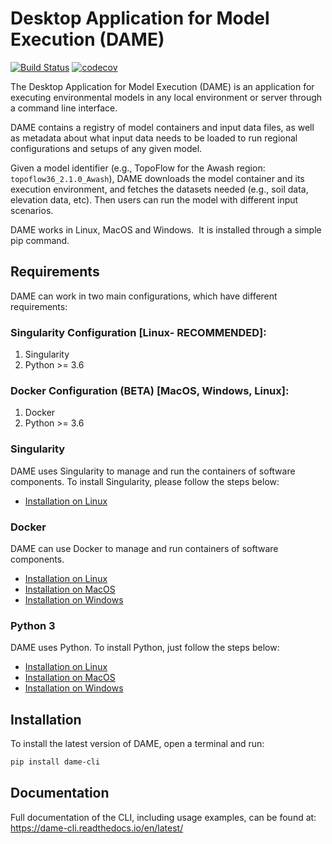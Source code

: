 # Desktop Application for Model Execution (DAME) 
[![Build Status](https://travis-ci.com/mintproject/dame_cli.svg?branch=master)](https://travis-ci.com/mintproject/dame_cli) [![codecov](https://codecov.io/gh/mintproject/dame_cli/branch/master/graph/badge.svg)](https://codecov.io/gh/mintproject/dame_cli)

The Desktop Application for Model Execution (DAME) is an application for executing environmental models in any local environment or server through a command line interface.

DAME contains a registry of model containers and input data files, as well as metadata about what input data needs to be loaded to run regional configurations and setups of any given model.

Given a model identifier (e.g., TopoFlow for the Awash region: `topoflow36_2.1.0_Awash`), DAME downloads the model container and its execution environment, and fetches the datasets needed (e.g., soil data, elevation data, etc). Then users can run the model with different input scenarios.

DAME works in Linux, MacOS and Windows.  It is installed through a simple pip command.


## Requirements

DAME can work in two main configurations, which have different requirements: 

### Singularity Configuration [Linux- RECOMMENDED]:

1. Singularity
2. Python >= 3.6

### Docker Configuration (BETA) [MacOS, Windows, Linux]:

1. Docker
2. Python >= 3.6

### Singularity 

DAME uses Singularity to manage and run the containers of software components. To install Singularity, please follow the steps below:

- [Installation on Linux](https://sylabs.io/guides/3.5/admin-guide/installation.html#)


### Docker 

DAME can use Docker to manage and run containers of software components. 

- [Installation on Linux](https://docs.docker.com/engine/install/)
- [Installation on MacOS](https://docs.docker.com/docker-for-mac/install/)
- [Installation on Windows](https://docs.docker.com/docker-for-windows/install/)

### Python 3

DAME uses Python. To install Python, just follow the steps below:

- [Installation on Linux](https://realpython.com/installing-python/#linux)
- [Installation on MacOS](https://realpython.com/installing-python/#macos-mac-os-x)
- [Installation on Windows](https://realpython.com/installing-python/#windows)


## Installation

To install the latest version of DAME, open a terminal and run:

```bash
pip install dame-cli
```


## Documentation
Full documentation of the CLI, including usage examples, can be found at: https://dame-cli.readthedocs.io/en/latest/

